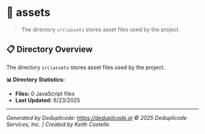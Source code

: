 # 📁 assets

> The directory `src\assets` stores asset files used by the project.

## 📋 Directory Overview

The directory `src\assets` stores asset files used by the project.

**📊 Directory Statistics:**
- **Files:** 0 JavaScript files
- **Last Updated:** 6/23/2025

---

*Generated by Deduplicode: https://deduplicode.ai*
*© 2025 Deduplicode Services, Inc. | Created by Keith Costello*
